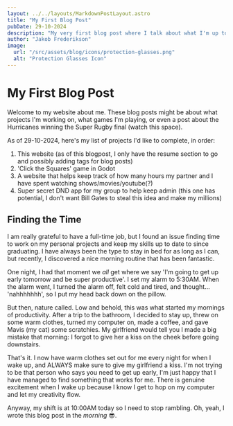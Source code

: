 ```yaml
---
layout: ../../layouts/MarkdownPostLayout.astro
title: "My First Blog Post"
pubDate: 29-10-2024
description: "My very first blog post where I talk about what I'm up to."
author: "Jakob Frederikson"
image:
  url: "/src/assets/blog/icons/protection-glasses.png"
  alt: "Protection Glasses Icon"
---
```


# My First Blog Post

Welcome to my website about me. These blog posts might be about what projects I'm working on, what games I'm playing, or even a post about the Hurricanes winning the Super Rugby final (watch this space).

As of 29-10-2024, here's my list of projects I'd like to complete, in order:

1. This website (as of this blogpost, I only have the resume section to go and possibly adding tags for blog posts)
2. 'Click the Squares' game in Godot
3. A website that helps keep track of how many hours my partner and I have spent watching shows/movies/youtube(?)
4. Super secret DND app for my group to help keep admin (this one has potential, I don't want Bill Gates to steal this idea and make my millions)

## Finding the Time

I am really grateful to have a full-time job, but I found an issue finding time to work on my personal projects and keep my skills
up to date to since graduating. I have always been the type to stay in bed for as long as I can, but recently, I discovered a nice
morning routine that has been fantastic.

One night, I had that moment we _all_ get where we say 'I'm going to get up early tomorrow and be super productive'. I set my alarm to 5:30AM.
When the alarm went, I turned the alarm off, felt cold and tired, and thought... 'nahhhhhhh', so I put my head back down on the pillow.

But then, nature called. Low and behold, this was what started my mornings of productivity. After a trip to the bathroom, I decided
to stay up, threw on some warm clothes, turned my computer on, made a coffee, and gave Mavis (my cat) some scratchies. My girlfriend would tell you I made a big mistake that morning: I forgot to give her a kiss on the cheek before going downstairs.

That's it. I now have warm clothes set out for me every night for when I wake up, and ALWAYS make sure to give my girlfriend a kiss. I'm not trying to be that person who says you need to get up early, I'm just happy that I have managed to find something that works for me. There is genuine excitement when I wake up because I know I get to hop on my computer and let my creativity flow.

Anyway, my shift is at 10:00AM today so I need to stop rambling. Oh, yeah, I wrote this blog post in the _morning_ 😎.
